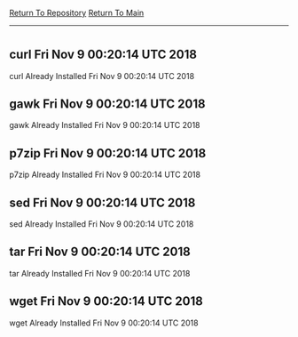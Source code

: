 [Return To Repository](https://github.com/deathbybandaid/piholeparser/)
[Return To Main](https://github.com/deathbybandaid/piholeparser/blob/master/RecentRunLogs/Mainlog.md)
____________________________________
# 
## curl Fri Nov 9 00:20:14 UTC 2018
curl Already Installed Fri Nov 9 00:20:14 UTC 2018
## gawk Fri Nov 9 00:20:14 UTC 2018
gawk Already Installed Fri Nov 9 00:20:14 UTC 2018
## p7zip Fri Nov 9 00:20:14 UTC 2018
p7zip Already Installed Fri Nov 9 00:20:14 UTC 2018
## sed Fri Nov 9 00:20:14 UTC 2018
sed Already Installed Fri Nov 9 00:20:14 UTC 2018
## tar Fri Nov 9 00:20:14 UTC 2018
tar Already Installed Fri Nov 9 00:20:14 UTC 2018
## wget Fri Nov 9 00:20:14 UTC 2018
wget Already Installed Fri Nov 9 00:20:14 UTC 2018
